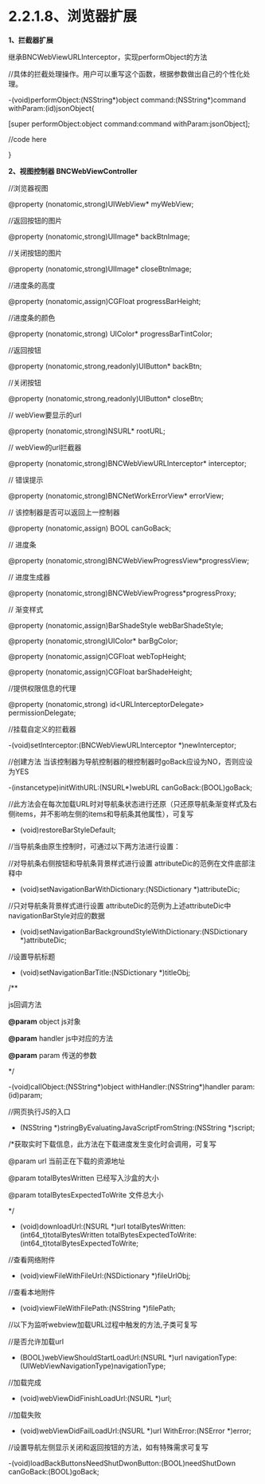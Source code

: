# **2.2.1.8、浏览器扩展**

**1、拦截器扩展**

继承BNCWebViewURLInterceptor，实现performObject的方法

//具体的拦截处理操作。用户可以重写这个函数，根据参数做出自己的个性化处理。

-\(void\)performObject:\(NSString\*\)object command:\(NSString\*\)command withParam:\(id\)jsonObject{

\[super performObject:object command:command withParam:jsonObject\];

//code here

}

**2、视图控制器 BNCWebViewController**

//浏览器视图

@property \(nonatomic,strong\)UIWebView\* myWebView;

//返回按钮的图片

@property \(nonatomic,strong\)UIImage\* backBtnImage;

//关闭按钮的图片

@property \(nonatomic,strong\)UIImage\* closeBtnImage;

//进度条的高度

@property \(nonatomic,assign\)CGFloat progressBarHeight;

//进度条的颜色

@property \(nonatomic,strong\) UIColor\* progressBarTintColor;

//返回按钮

@property \(nonatomic,strong,readonly\)UIButton\* backBtn;

//关闭按钮

@property \(nonatomic,strong,readonly\)UIButton\* closeBtn;

// webView要显示的url

@property \(nonatomic,strong\)NSURL\* rootURL;

// webView的url拦截器

@property \(nonatomic,strong\)BNCWebViewURLInterceptor\* interceptor;

// 错误提示

@property \(nonatomic,strong\)BNCNetWorkErrorView\* errorView;

// 该控制器是否可以返回上一控制器

@property \(nonatomic,assign\) BOOL canGoBack;

// 进度条

@property \(nonatomic,strong\)BNCWebViewProgressView\*progressView;

// 进度生成器

@property \(nonatomic,strong\)BNCWebViewProgress\*progressProxy;

// 渐变样式

@property \(nonatomic,assign\)BarShadeStyle webBarShadeStyle;

@property \(nonatomic,strong\)UIColor\* barBgColor;

@property \(nonatomic,assign\)CGFloat webTopHeight;

@property \(nonatomic,assign\)CGFloat barShadeHeight;

//提供权限信息的代理

@property \(nonatomic,strong\) id&lt;URLInterceptorDelegate&gt; permissionDelegate;

//挂载自定义的拦截器

-\(void\)setInterceptor:\(BNCWebViewURLInterceptor \*\)newInterceptor;

//创建方法  当该控制器为导航控制器的根控制器时goBack应设为NO，否则应设为YES

-\(instancetype\)initWithURL:\(NSURL\*\)webURL canGoBack:\(BOOL\)goBack;

//此方法会在每次加载URL时对导航条状态进行还原（只还原导航条渐变样式及右侧items，并不影响左侧的items和导航条其他属性），可复写

* \(void\)restoreBarStyleDefault;

//当导航条由原生控制时，可通过以下两方法进行设置：

//对导航条右侧按钮和导航条背景样式进行设置 attributeDic的范例在文件底部注释中

* \(void\)setNavigationBarWithDictionary:\(NSDictionary \*\)attributeDic;

//只对导航条背景样式进行设置  attributeDic的范例为上述attributeDic中navigationBarStyle对应的数据

* \(void\)setNavigationBarBackgroundStyleWithDictionary:\(NSDictionary \*\)attributeDic;

//设置导航标题

* \(void\)setNavigationBarTitle:\(NSDictionary \*\)titleObj;

/\*\*

js回调方法

**@param** object js对象

**@param** handler js中对应的方法

**@param** param 传送的参数

\*/

-\(void\)callObject:\(NSString\*\)object withHandler:\(NSString\*\)handler param:\(id\)param;

//网页执行JS的入口

* \(NSString \*\)stringByEvaluatingJavaScriptFromString:\(NSString \*\)script;

/\*获取实时下载信息，此方法在下载进度发生变化时会调用，可复写

@param url  当前正在下载的资源地址

@param totalBytesWritten  已经写入沙盒的大小

@param totalBytesExpectedToWrite 文件总大小

\*/

* \(void\)downloadUrl:\(NSURL \*\)url totalBytesWritten:\(int64\_t\)totalBytesWritten totalBytesExpectedToWrite:\(int64\_t\)totalBytesExpectedToWrite;

//查看网络附件

* \(void\)viewFileWithFileUrl:\(NSDictionary \*\)fileUrlObj;

//查看本地附件

* \(void\)viewFileWithFilePath:\(NSString \*\)filePath;

//以下为监听webview加载URL过程中触发的方法,子类可复写

//是否允许加载url

* \(BOOL\)webViewShouldStartLoadUrl:\(NSURL \*\)url navigationType:\(UIWebViewNavigationType\)navigationType;

//加载完成

* \(void\)webViewDidFinishLoadUrl:\(NSURL \*\)url;

//加载失败

* \(void\)webViewDidFailLoadUrl:\(NSURL \*\)url WithError:\(NSError \*\)error;

//设置导航左侧显示关闭和返回按钮的方法，如有特殊需求可复写

-\(void\)loadBackButtonsNeedShutDwonButton:\(BOOL\)needShutDown canGoBack:\(BOOL\)goBack;

